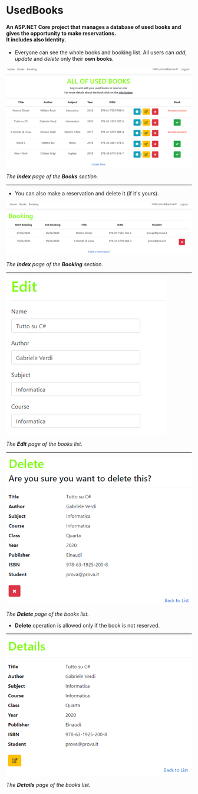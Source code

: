 # UsedBooks
#### An ASP.NET Core project that manages a database of used books and gives the opportunity to make reservations. <br>It includes also Identity.

* Everyone can see the whole books and booking list. All users can *add*, *update* and *delete* only their **own books**.

![](libri_identity/wwwroot/img/ScreenShots/1.2.PNG)

*The **Index** page of the **Books** section.*

---

* You can also make a reservation and delete it (if it's yours).

![](libri_identity/wwwroot/img/ScreenShots/2.PNG)

*The **Index** page of the **Booking** section.*

---

![](libri_identity/wwwroot/img/ScreenShots/3.PNG)

*The **Edit** page of the books list.*

---

![](libri_identity/wwwroot/img/ScreenShots/4.PNG)

*The **Delete** page of the books list.*
 
* **Delete** operation is allowed only if the book is not reserved.

---

![](libri_identity/wwwroot/img/ScreenShots/5.PNG)

*The **Details** page of the books list.* 
